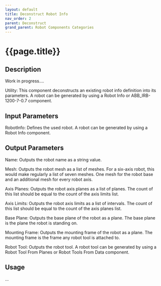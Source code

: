 ```yaml
---
layout: default
title: Deconstruct Robot Info
nav_order: 2
parent: Deconstruct
grand_parent: Robot Components Categories
---
```


# **{{page.title}}**

## **Description**

Work in progress....

Utility: This component deconstructs an existing robot info definition into its parameters. A robot can be generated by using a Robot Info or ABB_IRB-1200-7-0.7 component.

## **Input Parameters**

RobotInfo: Defines the used robot. A robot can be generated by using a Robot Info component.

## **Output Parameters**

Name: Outputs the robot name as a string value.

Mesh: Outputs the robot mesh as a list of meshes. For a six-axis robot, this would make regularly a list of seven meshes. One mesh for the robot base and an additional mesh for every robot axis.

Axis Planes: Outputs the robot axis planes as a list of planes. The count of this list should be equal to the count of the axis limits list.

Axis Limits: Outputs the robot axis limits as a list of intervals. The count of this list should be equal to the count of the axis planes list.

Base Plane: Outputs the base plane of the robot as a plane. The base plane is the plane the robot is standing on.

Mounting Frame: Outputs the mounting frame of the robot as a plane. The mounting frame is the frame any robot tool is attached to.

Robot Tool: Outputs the robot tool. A robot tool can be generated by using a Robot Tool From Planes or Robot Tools From Data component.

## **Usage**

...
